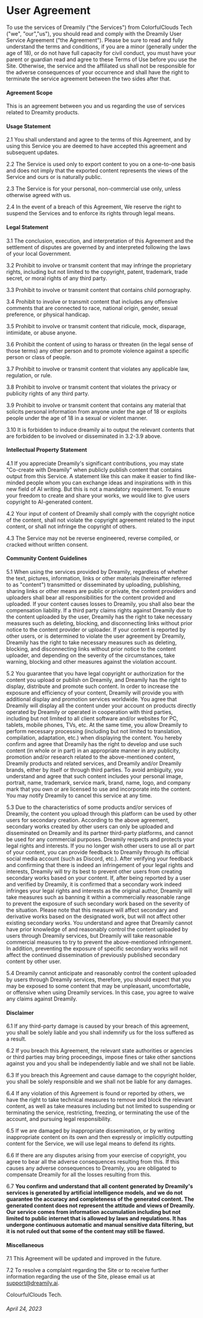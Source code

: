 User Agreement
==============

To use the services of Dreamily ("the Services") from ColorfulClouds Tech ("we", "our","us"), you should read and comply with the Dreamily User Service Agreement ("the Agreement"). Please be sure to read and fully understand the terms and conditions, if you are a minor (generally under the age of 18), or do not have full capacity for civil conduct, you must have your parent or guardian read and agree to these Terms of Use before you use the Site. Otherwise, the service and the affiliated us shall not be responsible for the adverse consequences of your occurrence and shall have the right to terminate the service agreement between the two sides after that.

#### Agreement Scope

This is an agreement between you and us regarding the use of services related to Dreamity products.

#### Usage Statement

2.1 You shall understand and agree to the terms of this Agreement, and by using this Service you are deemed to have accepted this agreement and subsequent updates.

2.2 The Service is used only to export content to you on a one-to-one basis and does not imply that the exported content represents the views of the Service and ours or is naturally public.

2.3 The Service is for your personal, non-commercial use only, unless otherwise agreed with us.

2.4 In the event of a breach of this Agreement, We reserve the right to suspend the Services and to enforce its rights through legal means.

#### Legal Statement

3.1 The conclusion, execution, and interpretation of this Agreement and the settlement of disputes are governed by and interpreted following the laws of your local Government.

3.2 Prohibit to involve or transmit content that may infringe the proprietary rights, including but not limited to the copyright, patent, trademark, trade secret, or moral rights of any third party.

3.3 Prohibit to involve or transmit content that contains child pornography.

3.4 Prohibit to involve or transmit content that includes any offensive comments that are connected to race, national origin, gender, sexual preference, or physical handicap.

3.5 Prohibit to involve or transmit content that ridicule, mock, disparage, intimidate, or abuse anyone.

3.6 Prohibit the content of using to harass or threaten (in the legal sense of those terms) any other person and to promote violence against a specific person or class of people.

3.7 Prohibit to involve or transmit content that violates any applicable law, regulation, or rule.

3.8 Prohibit to involve or transmit content that violates the privacy or publicity rights of any third party.

3.9 Prohibit to involve or transmit content that contains any material that solicits personal information from anyone under the age of 18 or exploits people under the age of 18 in a sexual or violent manner.

3.10 It is forbidden to induce dreamily ai to output the relevant contents that are forbidden to be involved or disseminated in 3.2-3.9 above.

#### Intellectual Property Statement

4.1 If you appreciate Dreamily's significant contributions, you may state "Co-create with Dreamily" when publicly publish content that contains output from this Service. A statement like this can make it easier to find like-minded people whom you can exchange ideas and inspirations with in this new field of AI writing. But this is not a mandatory requirement. To ensure your freedom to create and share your works, we would like to give users copyright to AI-generated content.

4.2 Your input of content of Dreamily shall comply with the copyright notice of the content, shall not violate the copyright agreement related to the input content, or shall not infringe the copyright of others.

4.3 The Service may not be reverse engineered, reverse compiled, or cracked without written consent.

#### Community Content Guidelines

5.1 When using the services provided by Dreamily, regardless of whether the text, pictures, information, links or other materials (hereinafter referred to as "content") transmitted or disseminated by uploading, publishing, sharing links or other means are public or private, the content providers and uploaders shall bear all responsibilities for the content provided and uploaded. If your content causes losses to Dreamily, you shall also bear the compensation liability. If a third party claims rights against Dreamily due to the content uploaded by the user, Dreamily has the right to take necessary measures such as deleting, blocking, and disconnecting links without prior notice to the content provider or uploader. If your content is reported by other users, or is determined to violate the user agreement by Dreamily, Dreamily has the right to take necessary measures such as deleting, blocking, and disconnecting links without prior notice to the content uploader, and depending on the severity of the circumstances, take warning, blocking and other measures against the violation account.

5.2 You guarantee that you have legal copyright or authorization for the content you upload or publish on Dreamily, and Dreamily has the right to display, distribute and promote such content. In order to increase the exposure and efficiency of your content, Dreamily will provide you with additional display and promotion services worldwide. You agree that Dreamily will display all the content under your account on products directly operated by Dreamily or operated in cooperation with third parties, including but not limited to all client software and/or websites for PC, tablets, mobile phones, TVs, etc. At the same time, you allow Dreamily to perform necessary processing (including but not limited to translation, compilation, adaptation, etc.) when displaying the content. You hereby confirm and agree that Dreamily has the right to develop and use such content (in whole or in part) in an appropriate manner in any publicity, promotion and/or research related to the above-mentioned content, Dreamily products and related services, and Dreamily and/or Dreamily brands, either by itself or through third parties. To avoid ambiguity, you understand and agree that such content includes your personal image, portrait, name, trademark, service mark, brand, name, logo, and company mark that you own or are licensed to use and incorporate into the content. You may notify Dreamily to cancel this service at any time.

5.3 Due to the characteristics of some products and/or services of Dreamily, the content you upload through this platform can be used by other users for secondary creation. According to the above agreement, secondary works created by other users can only be uploaded and disseminated on Dreamily and its partner third-party platforms, and cannot be used for any commercial purposes. Dreamily respects and protects your legal rights and interests. If you no longer wish other users to use all or part of your content, you can provide feedback to Dreamily through its official social media account (such as Discord, etc.). After verifying your feedback and confirming that there is indeed an infringement of your legal rights and interests, Dreamily will try its best to prevent other users from creating secondary works based on your content. If, after being reported by a user and verified by Dreamily, it is confirmed that a secondary work indeed infringes your legal rights and interests as the original author, Dreamily will take measures such as banning it within a commercially reasonable range to prevent the exposure of such secondary work based on the severity of the situation. Please note that this measure will affect secondary and derivative works based on the designated work, but will not affect other existing secondary works. You understand and agree that Dreamily cannot have prior knowledge of and reasonably control the content uploaded by users through Dreamily services, but Dreamily will take reasonable commercial measures to try to prevent the above-mentioned infringement. In addition, preventing the exposure of specific secondary works will not affect the continued dissemination of previously published secondary content by other user.

5.4 Dreamily cannot anticipate and reasonably control the content uploaded by users through Dreamily services, therefore, you should expect that you may be exposed to some content that may be unpleasant, uncomfortable, or offensive when using Dreamily services. In this case, you agree to waive any claims against Dreamily.

#### Disclaimer

6.1 If any third-party damage is caused by your breach of this agreement, you shall be solely liable and you shall indemnify us for the loss suffered as a result.

6.2 If you breach this Agreement, the relevant state authorities or agencies or third parties may bring proceedings, impose fines or take other sanctions against you and you shall be independently liable and we shall not be liable.

6.3 If you breach this Agreement and cause damage to the copyright holder, you shall be solely responsible and we shall not be liable for any damages.

6.4 If any violation of this Agreement is found or reported by others, we have the right to take technical measures to remove and block the relevant content, as well as take measures including but not limited to suspending or terminating the service, restricting, freezing, or terminating the use of the account, and pursuing legal responsibility.

6.5 If we are damaged by inappropriate dissemination, or by writing inappropriate content on its own and then expressly or implicitly outputting content for the Service, we will use legal means to defend its rights.

6.6 If there are any disputes arising from your exercise of copyright, you agree to bear all the adverse consequences resulting from this. If this causes any adverse consequences to Dreamily, you are obligated to compensate Dreamily for all the losses resulting from this.

6.7 **You confirm and understand that all content generated by Dreamily's services is generated by artificial intelligence models, and we do not guarantee the accuracy and completeness of the generated content. The generated content does not represent the attitude and views of Dreamily. Our service comes from information accumulation including but not limited to public internet that is allowed by laws and regulations. It has undergone continuous automatic and manual sensitive data filtering, but it is not ruled out that some of the content may still be flawed.**

#### Miscellaneous

7.1 This Agreement will be updated and improved in the future.

7.2 To resolve a complaint regarding the Site or to receive further information regarding the use of the Site, please email us at support@dreamily.ai.

ColourfulClouds Tech.

###### April 24, 2023